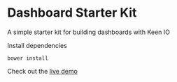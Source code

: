 Dashboard Starter Kit
=====================

A simple starter kit for building dashboards with Keen IO

Install dependencies

```
bower install
```

Check out the [live demo](http://keen-starter-dashboard.brace.io/)
